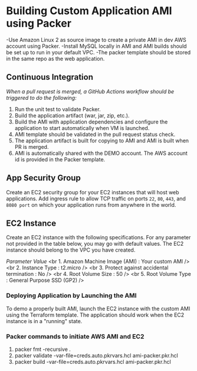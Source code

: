 # Building Custom Application AMI using Packer
-Use Amazon Linux 2 as source image to create a private AMI in dev AWS account using Packer.
-Install MySQL locally in AMI and AMI builds should be set up to run in your default VPC.
-The packer template should be stored in the same repo as the web application.

## Continuous Integration
*When a pull request is merged, a GitHub Actions workflow should be triggered to do the following:*
1. Run the unit test to validate Packer.
2. Build the application artifact (war, jar, zip, etc.).
3. Build the AMI with application dependencies and configure the application to start automatically when VM is launched.
4. AMI template should be validated in the pull request status check.
5. The application artifact is built for copying to AMI and AMI is built when PR is merged.
6. AMI is automatically shared with the DEMO account. The AWS account id is provided in the Packer template.
 
## App Security Group
Create an EC2 security group for your EC2 instances that will host web applications.
Add ingress rule to allow TCP traffic on ports `22`, `80`, `443`, and ` 8080 port` on which your application runs from anywhere in the world.

## EC2 Instance
Create an EC2 instance with the following specifications. For any parameter not provided in the table below, you may go with default values. The EC2 instance should belong to the VPC you have created.

*Parameter Value*
<br 1. Amazon Machine Image (AMI)             : 	Your custom AMI />
<br 2. Instance Type                          : 	t2.micro />
<br 3. Protect against accidental termination :	No />
<br 4. Root Volume Size                       : 	50 />
<br 5. Root Volume Type                       :	General Purpose SSD (GP2) />
 
### Deploying Application by Launching the AMI
To demo a properly built AMI, launch the EC2 instance with the custom AMI using the Terraform template.
The application should work when the EC2 instance is in a "running" state.

### Packer commands to initiate AWS AMI and EC2
1. packer fmt -recursive .
2. packer validate -var-file=creds.auto.pkrvars.hcl ami-packer.pkr.hcl
3. packer build -var-file=creds.auto.pkrvars.hcl ami-packer.pkr.hcl